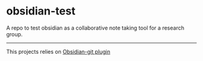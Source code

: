 # obsidian-test
A repo to test obsidian as a collaborative note taking tool for a research group.

---

This projects relies on [Obsidian-git plugin](obsidian://show-plugin?id=obsidian-git)

